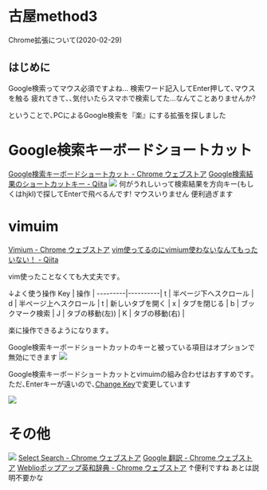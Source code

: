 # 古屋method3
Chrome拡張について(2020-02-29)

## はじめに
Google検索ってマウス必須ですよね...
検索ワード記入してEnter押して､マウスを触る
疲れてきて､､気付いたらスマホで検索してた...なんてことありませんか?

ということで､PCによるGoogle検索を『楽』にする拡張を探しました

# Google検索キーボードショートカット
[Google検索キーボードショートカット - Chrome ウェブストア](https://chrome.google.com/webstore/detail/google-search-results-sho/dchaandmcifgjemlhiekookpgjmkcelg?hl=ja)
[Google検索結果のショートカットキー - Qiita](https://qiita.com/sho0211/items/5ffffd7b861395f6b38d)
![](2020-02-29-19-09-00.png)
何がうれしいって検索結果を方向キー(もしくはhjkl)で探してEnterで飛べるんです!
マウスいりません 便利過ぎます


# vimuim
[Vimium - Chrome ウェブストア](https://chrome.google.com/webstore/detail/vimium/dbepggeogbaibhgnhhndojpepiihcmeb)
[vim使ってるのにvimium使わないなんてもったいない！ - Qiita](https://qiita.com/okamu_/items/d9ee9cdc1b5005a0cf1c)

vim使ったことなくても大丈夫です｡

↓よく使う操作
Key | 操作 |
---------|----------|
 t | 半ページ下へスクロール |
 d | 半ページ上へスクロール |
 t | 新しいタブを開く |
 x | タブを閉じる |
 b | ブックマーク検索 |
 J | タブの移動(左)) |
 K | タブの移動(右) |

楽に操作できるようになります｡

Google検索キーボードショートカットのキーと被っている項目はオプションで無効にできます
![](2020-02-29-19-15-46.png)

Google検索キーボードショートカットとvimuimの組み合わせはおすすめです｡
ただ､Enterキーが遠いので､[Change Key](https://forest.watch.impress.co.jp/library/software/changekey/)で変更しています

![](2020-02-29-19-39-12.png)

# その他
![](2020-02-29-19-38-11.png)
[Select Search - Chrome ウェブストア](https://chrome.google.com/webstore/detail/select-search/fcjoilhmjjhfpeflkmlhejiaadbgfkgn)
[Google 翻訳 - Chrome ウェブストア](https://chrome.google.com/webstore/detail/google-translate/aapbdbdomjkkjkaonfhkkikfgjllcleb)
[Weblioポップアップ英和辞典 - Chrome ウェブストア](https://chrome.google.com/webstore/detail/weblio%E3%83%9D%E3%83%83%E3%83%97%E3%82%A2%E3%83%83%E3%83%97%E8%8B%B1%E5%92%8C%E8%BE%9E%E5%85%B8/oingodpdjohhkelnginmkagmkbplgema)
↑便利ですね
あとは説明不要かな